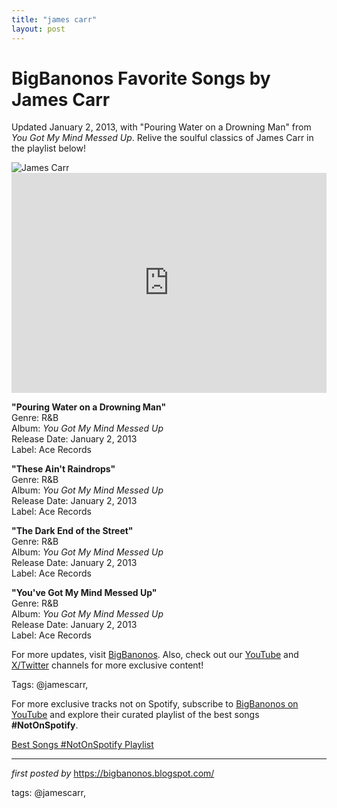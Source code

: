 ```yaml
---
title: "james carr"
layout: post
---
```

<!-- Title of the Post -->
<h1 >BigBanonos Favorite Songs by James Carr</h1> <!-- Introductory Text -->
<p >Updated January 2, 2013, with "Pouring Water on a Drowning Man" from <em>You Got My Mind Messed Up</em>. Relive the soulful classics of James Carr in the playlist below!</p> <!-- Featured Image -->
<div > <img src="https://i.scdn.co/image/ab67616d0000b273dea645be43789c069f962a07" alt="James Carr" />
</div> <!-- Spotify Embed -->
<div > <iframe src="https://open.spotify.com/embed/playlist/3UTZrqa136afTkP9Il5rxp?utm_source=generator" width="100%" height="352" frameborder="0" allowfullscreen="" allow="autoplay; clipboard-write; encrypted-media; fullscreen; picture-in-picture" loading="lazy"></iframe>
</div> <!-- Song Information -->
<div > <p><strong>"Pouring Water on a Drowning Man"</strong><br> Genre: R&B<br> Album: <em>You Got My Mind Messed Up</em><br> Release Date: January 2, 2013<br> Label: Ace Records</p> <p><strong>"These Ain't Raindrops"</strong><br> Genre: R&B<br> Album: <em>You Got My Mind Messed Up</em><br> Release Date: January 2, 2013<br> Label: Ace Records</p> <p><strong>"The Dark End of the Street"</strong><br> Genre: R&B<br> Album: <em>You Got My Mind Messed Up</em><br> Release Date: January 2, 2013<br> Label: Ace Records</p> <p><strong>"You've Got My Mind Messed Up"</strong><br> Genre: R&B<br> Album: <em>You Got My Mind Messed Up</em><br> Release Date: January 2, 2013<br> Label: Ace Records</p>
</div> <!-- Footer Links -->
<div > <p>For more updates, visit <a href="https://bigbanonos.blogspot.com/" target="_blank">BigBanonos</a>. Also, check out our <a href="https://www.youtube.com/@BigBanonos" target="_blank">YouTube</a> and <a href="https://x.com/bigbanonos" target="_blank">X/Twitter</a> channels for more exclusive content!</p>
</div> <!-- Tags -->
<p >Tags: @jamescarr,</p>


<!--Subscribe and Playlist Links-->
<div>
    <p>For more exclusive tracks not on Spotify, subscribe to <a href="https://www.youtube.com/@BigBanonos" target="_blank">BigBanonos on YouTube</a> and explore their curated playlist of the best songs <strong>#NotOnSpotify</strong>.</p>
    <p><a href="https://www.youtube.com/playlist?list=PLtuNtuTatqI0kFahUCbtbfenC_ET5O_tr" target="_blank">Best Songs #NotOnSpotify Playlist<br /></a></p></div>

<hr />

<p><em>first posted by</em> <a href="https://bigbanonos.blogspot.com/" rel="noopener" target="_new">https://bigbanonos.blogspot.com/</a></p>

<p>tags: @jamescarr,</p>
